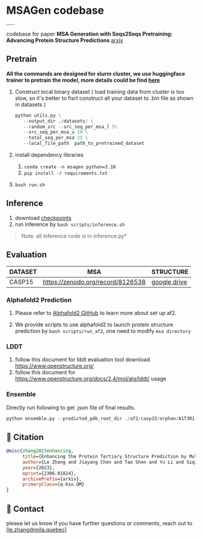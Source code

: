 # MSAGen codebase

<img src="https://p.ipic.vip/9l6wrb.png" alt="method (1)" style="zoom: 25%;" />

codebase for paper **MSA Generation with Seqs2Seqs Pretraining:
Advancing Protein Structure Predictions** [arxiv]([https://arxiv.org/abs/2306.01824](https://openreview.net/pdf/fd516f23b421f9d03d5b978b03eded9900f0a462.pdf))

## Pretrain

**All the commands are designed for slurm cluster, we use huggingface trainer to pretrain the model, more details could be find [here](https://huggingface.co/docs/transformers/main_classes/trainer)**

   1. Construct local binary dataset ( load training data from cluster is too slow, so it's better to  fisrt construct all your dataset to .bin file as shown in datasets )

      ```python
      python utils.py \
         --output_dir ./datasets/ \
         --random_src --src_seq_per_msa_l 5\
         --src_seq_per_msa_u 10 \
         --total_seq_per_msa 25 \
         --local_file_path  path_to_pretrained_dataset 
      ```

   2. install dependency libraries
      1. `conda create -n msagen python=3.10`
      2. `pip install -r requirements.txt`

   3. `bash run.sh`

## Inference

1. download [checkpoints](https://drive.google.com/file/d/12cYk3WZDX18j-9xwYK9uu2kaGjmLuowB/view)
2. run inference by `bash scripts/inference.sh`

> Note: all inference code is in inference.py*

## Evaluation

| DATASET | MSA                                 | STRUCTURE                                                                                   |
| ------- | ----------------------------------- | ------------------------------------------------------------------------------------------- |
| CASP15  | <https://zenodo.org/record/8126538> | [google drive](https://github.com/deepmind/alphafold/blob/main/docs/casp15_predictions.zip) |

### Alphafold2 Prediction

1. Please refer to [Alphafold2 GitHub](https://github.com/deepmind/alphafold) to learn more about set up af2.

2. We provide scripts to use alphafold2 to launch protein structure prediction by `bash scripts/run_af2`, one need to modify `msa directory`

### LDDT

 1. follow this document for lddt evaluation tool download <https://www.openstructure.org/>
 2. follow this document for <https://www.openstructure.org/docs/2.4/mol/alg/lddt/> usage

### Ensemble

Directly run following to get .json file of final results.

```python
python ensemble.py --predicted_pdb_root_dir ./af2/casp15/orphan/A1T3R1.5/
```

## :paperclip: Citation

```bibtex
@misc{zhang2023enhancing,
      title={Enhancing the Protein Tertiary Structure Prediction by Multiple Sequence Alignment Generation}, 
      author={Le Zhang and Jiayang Chen and Tao Shen and Yu Li and Siqi Sun},
      year={2023},
      eprint={2306.01824},
      archivePrefix={arXiv},
      primaryClass={q-bio.QM}
}
```

## :email: Contact

please let us know if you have further questions or comments, reach out to [le.zhang@mila.quebec]
